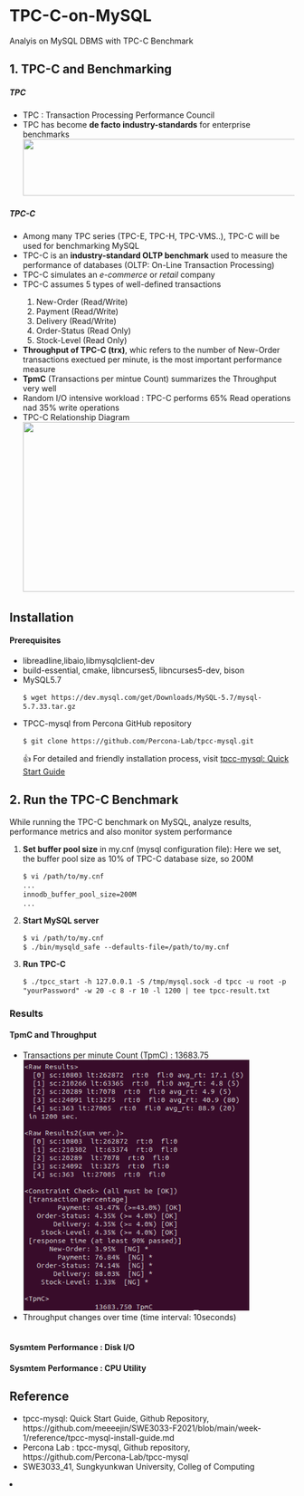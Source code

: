 # TPC-C-on-MySQL
Analyis on MySQL DBMS with TPC-C Benchmark

## 1. TPC-C and Benchmarking
##### TPC
<ul>
  <li> TPC : Transaction Processing Performance Council</li>
  <li> TPC has become <b>de facto industry-standards</b> for enterprise benchmarks</li>
  <img src="https://www.tpc.org/tpc_common_library/images/tpc-header-image-logo-22.gif" width="500" height="100"></img>
</ul>

##### TPC-C
<ul>
  <li>Among many TPC series (TPC-E, TPC-H, TPC-VMS..), TPC-C will be used for benchmarking MySQL</li>
  <li>TPC-C is an <b>industry-standard OLTP benchmark</b> used to measure the performance of databases (OLTP: On-Line Transaction Processing)</li>
  <li>TPC-C simulates an <i>e-commerce</i> or <i>retail</i> company</li>
  <li>TPC-C assumes 5 types of well-defined transactions</li>
    <ol>
      <li>New-Order (Read/Write)</li>
      <li>Payment (Read/Write)</li>
      <li>Delivery (Read/Write)</li>
      <li>Order-Status (Read Only)</li>
      <li>Stock-Level (Read Only)</li>
     </ol>
  <li><b>Throughput of TPC-C (trx)</b>, whic refers to the number of New-Order transactions exectued per minute, is the most important performance measure</li>
  <li><b>TpmC</b> (Transactions per mintue Count) summarizes the Throughput very well</li>
  <li>Random I/O intensive workload : TPC-C performs 65% Read operations nad 35% write operations</li>
  <li>TPC-C Relationship Diagram</li>
  <img src="https://www.yugabyte.com/wp-content/uploads/2020/07/entity-relationship-diagram-for-the-TPC-C-workload-yugabytedb-performance-benchmarks.png" width="600" height="300"></img>
</ul>

## Installation
#### Prerequisites
<ul>
  <li>libreadline,libaio,libmysqlclient-dev</li>
  <li>build-essential, cmake, libncurses5, libncurses5-dev, bison</li>
  <li>MySQL5.7</li>
  
  ```consle
  $ wget https://dev.mysql.com/get/Downloads/MySQL-5.7/mysql-5.7.33.tar.gz
  ```
  <li>TPCC-mysql from Percona GitHub repository</li>
  
  ```consle
  $ git clone https://github.com/Percona-Lab/tpcc-mysql.git
  ```
  :+1: For detailed and friendly installation process, visit [tpcc-mysql: Quick Start Guide](https://github.com/meeeejin/SWE3033-F2021/blob/main/week-1/reference/tpcc-mysql-install-guide.md)
</ul>

## 2. Run the TPC-C Benchmark
While running the TPC-C benchmark on MySQL, analyze results, performance metrics and also monitor system performance
<ol>
  <li><b>Set buffer pool size</b> in my.cnf (mysql configuration file): Here we set, the buffer pool size as 10% of TPC-C database size, so 200M</li>
  
  ```consle
  $ vi /path/to/my.cnf
...
innodb_buffer_pool_size=200M
...
  ```
  
  <li><b>Start MySQL server</b></li>
  
  ```consle
  $ vi /path/to/my.cnf
$ ./bin/mysqld_safe --defaults-file=/path/to/my.cnf
  ```
  
  <li><b>Run TPC-C</b></li>
  
  ```consle
$ ./tpcc_start -h 127.0.0.1 -S /tmp/mysql.sock -d tpcc -u root -p "yourPassword" -w 20 -c 8 -r 10 -l 1200 | tee tpcc-result.txt  
  ```
</ol>

### Results
#### TpmC and Throughput
<ul>
  <li>Transactions per minute Count (TpmC) : 13683.75</li>
  <img src="/1/tpcc-run-results.png" width="400" heigh="300"></img>
  <li>Throughput changes over time (time interval: 10seconds)</li>
  <img src="" width="400" heigh="300"></img>
</ul>

#### Sysmtem Performance : Disk I/O
#### Sysmtem Performance : CPU Utility

## Reference
<ul>
  <li>tpcc-mysql: Quick Start Guide, Github Repository, https://github.com/meeeejin/SWE3033-F2021/blob/main/week-1/reference/tpcc-mysql-install-guide.md</li>
  <li>Percona Lab : tpcc-mysql, Github repository, https://github.com/Percona-Lab/tpcc-mysql</li>
  <li>SWE3033_41, Sungkyunkwan University, Colleg of Computing</li>
</ul>

<li></li>
<i></i>
<b></b>
